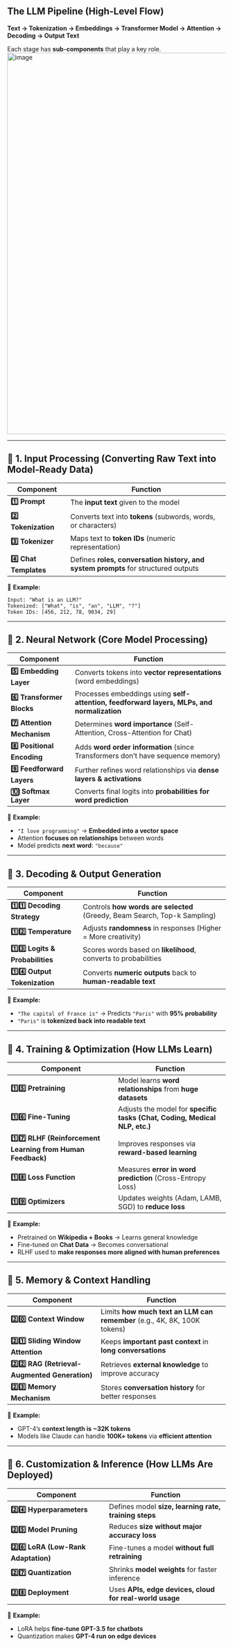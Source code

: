 ## **The LLM Pipeline (High-Level Flow)**

**Text → Tokenization → Embeddings → Transformer Model → Attention → Decoding → Output Text**

Each stage has **sub-components** that play a key role.
<img width="879" alt="image" src="https://github.com/user-attachments/assets/90829c7f-19e1-406a-818c-5149e0c63f92" />


---

## **📌 1. Input Processing (Converting Raw Text into Model-Ready Data)**

| Component | Function |
| --- | --- |
| **1️⃣ Prompt** | The **input text** given to the model |
| **2️⃣ Tokenization** | Converts text into **tokens** (subwords, words, or characters) |
| **3️⃣ Tokenizer** | Maps text to **token IDs** (numeric representation) |
| **4️⃣ Chat Templates** | Defines **roles, conversation history, and system prompts** for structured outputs |

📌 **Example:**

```
Input: "What is an LLM?"
Tokenized: ["What", "is", "an", "LLM", "?"]
Token IDs: [456, 212, 78, 9034, 29]
```

---

## **📌 2. Neural Network (Core Model Processing)**

| Component | Function |
| --- | --- |
| **5️⃣ Embedding Layer** | Converts tokens into **vector representations** (word embeddings) |
| **6️⃣ Transformer Blocks** | Processes embeddings using **self-attention, feedforward layers, MLPs, and normalization** |
| **7️⃣ Attention Mechanism** | Determines **word importance** (Self-Attention, Cross-Attention for Chat) |
| **8️⃣ Positional Encoding** | Adds **word order information** (since Transformers don’t have sequence memory) |
| **9️⃣ Feedforward Layers** | Further refines word relationships via **dense layers & activations** |
| **🔟 Softmax Layer** | Converts final logits into **probabilities for word prediction** |

📌 **Example:**

- `"I love programming"` → **Embedded into a vector space**
- Attention **focuses on relationships** between words
- Model predicts **next word**: `"because"`

---

## **📌 3. Decoding & Output Generation**

| Component | Function |
| --- | --- |
| **1️⃣1️⃣ Decoding Strategy** | Controls **how words are selected** (Greedy, Beam Search, Top-k Sampling) |
| **1️⃣2️⃣ Temperature** | Adjusts **randomness** in responses (Higher = More creativity) |
| **1️⃣3️⃣ Logits & Probabilities** | Scores words based on **likelihood**, converts to probabilities |
| **1️⃣4️⃣ Output Tokenization** | Converts **numeric outputs** back to **human-readable text** |

📌 **Example:**

- `"The capital of France is"` → Predicts `"Paris"` with **95% probability**
- `"Paris"` is **tokenized back into readable text**

---

## **📌  4. Training & Optimization (How LLMs Learn)**

| Component | Function |
| --- | --- |
| **1️⃣5️⃣ Pretraining** | Model learns **word relationships** from **huge datasets** |
| **1️⃣6️⃣ Fine-Tuning** | Adjusts the model for **specific tasks (Chat, Coding, Medical NLP, etc.)** |
| **1️⃣7️⃣ RLHF (Reinforcement Learning from Human Feedback)** | Improves responses via **reward-based learning** |
| **1️⃣8️⃣ Loss Function** | Measures **error in word prediction** (Cross-Entropy Loss) |
| **1️⃣9️⃣ Optimizers** | Updates weights (Adam, LAMB, SGD) to **reduce loss** |

📌 **Example:**

- Pretrained on **Wikipedia + Books** → Learns general knowledge
- Fine-tuned on **Chat Data** → Becomes conversational
- RLHF used to **make responses more aligned with human preferences**

---

## **📌 5. Memory & Context Handling**

| Component | Function |
| --- | --- |
| **2️⃣0️⃣ Context Window** | Limits **how much text an LLM can remember** (e.g., 4K, 8K, 100K tokens) |
| **2️⃣1️⃣ Sliding Window Attention** | Keeps **important past context** in **long conversations** |
| **2️⃣2️⃣ RAG (Retrieval-Augmented Generation)** | Retrieves **external knowledge** to improve accuracy |
| **2️⃣3️⃣ Memory Mechanism** | Stores **conversation history** for better responses |

📌 **Example:**

- GPT-4’s **context length is ~32K tokens**
- Models like Claude can handle **100K+ tokens** via **efficient attention**


---

## **📌 6. Customization & Inference (How LLMs Are Deployed)**

| Component | Function |
| --- | --- |
| **2️⃣4️⃣ Hyperparameters** | Defines model **size, learning rate, training steps** |
| **2️⃣5️⃣ Model Pruning** | Reduces **size without major accuracy loss** |
| **2️⃣6️⃣ LoRA (Low-Rank Adaptation)** | Fine-tunes a model **without full retraining** |
| **2️⃣7️⃣ Quantization** | Shrinks **model weights** for faster inference |
| **2️⃣8️⃣ Deployment** | Uses **APIs, edge devices, cloud for real-world usage** |

📌 **Example:**

- LoRA helps **fine-tune GPT-3.5 for chatbots**
- Quantization makes **GPT-4 run on edge devices**
